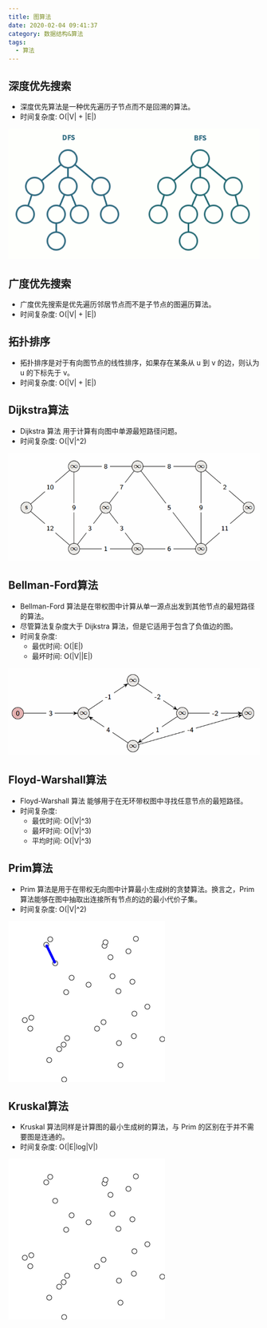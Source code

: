 ```yaml
---
title: 图算法
date: 2020-02-04 09:41:37
category: 数据结构&算法
tags:
  - 算法
---
```


## 深度优先搜索

- 深度优先算法是一种优先遍历子节点而不是回溯的算法。
- 时间复杂度: O(|V| + |E|)

![DFS](/images/图算法/dfsbfs.gif)

## 广度优先搜索

- 广度优先搜索是优先遍历邻居节点而不是子节点的图遍历算法。
- 时间复杂度: O(|V| + |E|)

## 拓扑排序

- 拓扑排序是对于有向图节点的线性排序，如果存在某条从 u 到 v 的边，则认为 u 的下标先于 v。
- 时间复杂度: O(|V| + |E|)

## Dijkstra算法

- Dijkstra 算法 用于计算有向图中单源最短路径问题。
- 时间复杂度: O(|V|^2)

![Dijkstra](/images/图算法/dijkstra.gif)

## Bellman-Ford算法

- Bellman-Ford 算法是在带权图中计算从单一源点出发到其他节点的最短路径的算法。
- 尽管算法复杂度大于 Dijkstra 算法，但是它适用于包含了负值边的图。
- 时间复杂度:
    - 最优时间: O(|E|)
    - 最坏时间: O(|V||E|)

![Bellman-Ford](/images/图算法/bellman-ford.gif)

## Floyd-Warshall算法

- Floyd-Warshall 算法 能够用于在无环带权图中寻找任意节点的最短路径。
- 时间复杂度:
    - 最优时间: O(|V|^3)
    - 最坏时间: O(|V|^3)
    - 平均时间: O(|V|^3)

## Prim算法

- Prim 算法是用于在带权无向图中计算最小生成树的贪婪算法。换言之，Prim 算法能够在图中抽取出连接所有节点的边的最小代价子集。
- 时间复杂度: O(|V|^2)

![Prim](/images/图算法/prim.gif)

## Kruskal算法

- Kruskal 算法同样是计算图的最小生成树的算法，与 Prim 的区别在于并不需要图是连通的。
- 时间复杂度: O(|E|log|V|)

![Kruskal](/images/图算法/kruskal.gif)